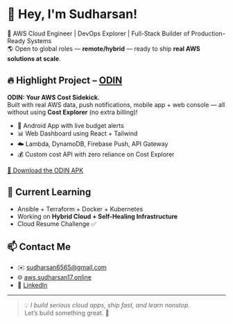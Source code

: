 # 👋 Hey, I'm Sudharsan!

🚀 AWS Cloud Engineer | DevOps Explorer | Full-Stack Builder of Production-Ready Systems  
🌎 Open to global roles — **remote/hybrid** — ready to ship **real AWS solutions at scale**.

## 🔥 Highlight Project – [ODIN](https://github.com/Sudharsan6565/AWS-ASSISTANT-ODIN)
**ODIN: Your AWS Cost Sidekick.**  
Built with real AWS data, push notifications, mobile app + web console — all without using **Cost Explorer** (no extra billing)!

- 📱 Android App with live budget alerts  
- 📊 Web Dashboard using React + Tailwind  
- ☁️ Lambda, DynamoDB, Firebase Push, API Gateway  
- 💰 Custom cost API with zero reliance on Cost Explorer  

[🔗 Download the ODIN APK](https://github.com/Sudharsan6565/AWS-ASSISTANT-ODIN/raw/main/ODIN-App-Release.apk)

## 🧠 Current Learning

- Ansible + Terraform + Docker + Kubernetes  
- Working on **Hybrid Cloud + Self-Healing Infrastructure**  
- Cloud Resume Challenge ✅

## 📫 Contact Me

- ✉️ sudharsan6565@gmail.com  
- 🌐 [aws.sudharsan17.online](https://aws.sudharsan17.online)  
- 🔗 [LinkedIn](https://www.linkedin.com/in/sudharsan177)  

---

> 💡 _I build serious cloud apps, ship fast, and learn nonstop._  
Let’s build something great. 🚀

